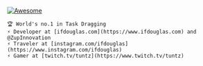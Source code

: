 [![Awesome](https://cdn.rawgit.com/sindresorhus/awesome/d7305f38d29fed78fa85652e3a63e154dd8e8829/media/badge.svg)](https://www.ifdouglas.com)
```
🏆 World's no.1 in Task Dragging
⚡️ Developer at [ifdouglas.com](https://www.ifdouglas.com) and @ZupInnovation
⚡️ Traveler at [instagram.com/ifdouglas](https://www.instagram.com/ifdouglas)
⚡️ Gamer at [twitch.tv/tuntz](https://www.twitch.tv/tuntz)
```
<!--
**ifdouglas/ifdouglas** is a ✨ _special_ ✨ repository because its `README.md` (this file) appears on your GitHub profile.

Here are some ideas to get you started:

- 🔭 I’m currently working on ...
- 🌱 I’m currently learning ...
- 👯 I’m looking to collaborate on ...
- 🤔 I’m looking for help with ...
- 💬 Ask me about ...
- 📫 How to reach me: ...
- 😄 Pronouns: ...
- ⚡ Fun fact: ...
-->
